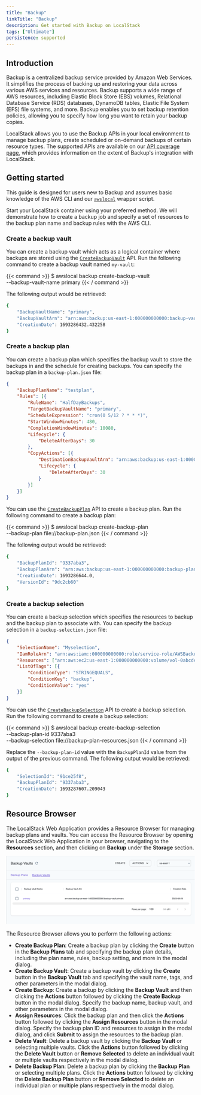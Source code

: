 ```yaml
---
title: "Backup"
linkTitle: "Backup"
description: Get started with Backup on LocalStack
tags: ["Ultimate"]
persistence: supported
---
```


## Introduction

Backup is a centralized backup service provided by Amazon Web Services.
It simplifies the process of backing up and restoring your data across various AWS services and resources.
Backup supports a wide range of AWS resources, including Elastic Block Store (EBS) volumes, Relational Database Service (RDS) databases, DynamoDB tables, Elastic File System (EFS) file systems, and more.
Backup enables you to set backup retention policies, allowing you to specify how long you want to retain your backup copies.

LocalStack allows you to use the Backup APIs in your local environment to manage backup plans, create scheduled or on-demand backups of certain resource types.
The supported APIs are available on our [API coverage page](https://docs.localstack.cloud/references/coverage/coverage_backup/), which provides information on the extent of Backup's integration with LocalStack.

## Getting started

This guide is designed for users new to Backup and assumes basic knowledge of the AWS CLI and our [`awslocal`](https://github.com/localstack/awscli-local) wrapper script.

Start your LocalStack container using your preferred method.
We will demonstrate how to create a backup job and specify a set of resources to the backup plan name and backup rules with the AWS CLI.

### Create a backup vault

You can create a backup vault which acts as a logical container where backups are stored using the [`CreateBackupVault`](https://docs.aws.amazon.com/aws-backup/latest/devguide/API_CreateBackupVault.html) API.
Run the following command to create a backup vault named `my-vault`:

{{< command >}}
$ awslocal backup create-backup-vault \
    --backup-vault-name primary
{{< / command >}}

The following output would be retrieved:

```bash
{
    "BackupVaultName": "primary",
    "BackupVaultArn": "arn:aws:backup:us-east-1:000000000000:backup-vault:primary",
    "CreationDate": 1693286432.432258
}
```

### Create a backup plan

You can create a backup plan which specifies the backup vault to store the backups in and the schedule for creating backups.
You can specify the backup plan in a `backup-plan.json` file:

```json
{
    "BackupPlanName": "testplan",
    "Rules": [{
        "RuleName": "HalfDayBackups",
        "TargetBackupVaultName": "primary",
        "ScheduleExpression": "cron(0 5/12 ? * * *)",
        "StartWindowMinutes": 480,
        "CompletionWindowMinutes": 10080,
        "Lifecycle": {
            "DeleteAfterDays": 30
        },
        "CopyActions": [{
            "DestinationBackupVaultArn": "arn:aws:backup:us-east-1:000000000000:backup-vault:secondary",
            "Lifecycle": {
                "DeleteAfterDays": 30
            }
        }]
    }]
}
```

You can use the [`CreateBackupPlan`](https://docs.aws.amazon.com/aws-backup/latest/devguide/API_CreateBackupPlan.html) API to create a backup plan.
Run the following command to create a backup plan:

{{< command >}}
$ awslocal backup create-backup-plan \
    --backup-plan file://backup-plan.json
{{< / command >}}

The following output would be retrieved:

```bash
{
    "BackupPlanId": "9337aba3",
    "BackupPlanArn": "arn:aws:backup:us-east-1:000000000000:backup-plan:testplan",
    "CreationDate": 1693286644.0,
    "VersionId": "9dc2cb60"
}
```

### Create a backup selection

You can create a backup selection which specifies the resources to backup and the backup plan to associate with.
You can specify the backup selection in a `backup-selection.json` file:

```json
{
    "SelectionName": "Myselection",
    "IamRoleArn": "arn:aws:iam::000000000000:role/service-role/AWSBackupDefaultServiceRole",
    "Resources": ["arn:aws:ec2:us-east-1:000000000000:volume/vol-0abcdef1234"],
    "ListOfTags": [{
        "ConditionType": "STRINGEQUALS",
        "ConditionKey": "backup",
        "ConditionValue": "yes"
    }]
}

```

You can use the [`CreateBackupSelection`](https://docs.aws.amazon.com/aws-backup/latest/devguide/API_CreateBackupSelection.html) API to create a backup selection.
Run the following command to create a backup selection:

{{< command >}}
$ awslocal backup create-backup-selection \
    --backup-plan-id 9337aba3 \
    --backup-selection file://backup-plan-resources.json
{{< / command >}}

Replace the `--backup-plan-id` value with the `BackupPlanId` value from the output of the previous command.
The following output would be retrieved:

```bash
{
    "SelectionId": "91ce25f8",
    "BackupPlanId": "9337aba3",
    "CreationDate": 1693287607.209043
}
```

## Resource Browser

The LocalStack Web Application provides a Resource Browser for managing backup plans and vaults.
You can access the Resource Browser by opening the LocalStack Web Application in your browser, navigating to the **Resources** section, and then clicking on **Backup** under the **Storage** section.

<img src="backup-resource-browser.png" alt="Backup Resource Browser" title="Backup Resource Browser" width="900" />

The Resource Browser allows you to perform the following actions:

- **Create Backup Plan**: Create a backup plan by clicking the **Create** button in the **Backup Plans** tab and specifying the backup plan details, including the plan name, rules, backup setting, and more in the modal dialog.
- **Create Backup Vault**: Create a backup vault by clicking the **Create** button in the **Backup Vault** tab and specifying the vault name, tags, and other parameters in the modal dialog.
- **Create Backup**: Create a backup by clicking the **Backup Vault** and then clicking the **Actions** button followed by clicking the **Create Backup** button in the modal dialog.
  Specify the backup name, backup vault, and other parameters in the modal dialog.
- **Assign Resources**: Click the backup plan and then click the **Actions** button followed by clicking the **Assign Resources** button in the modal dialog.
  Specify the backup plan ID and resources to assign in the modal dialog, and click **Submit** to assign the resources to the backup plan.
- **Delete Vault**: Delete a backup vault by clicking the **Backup Vault** or selecting multiple vaults.
  Click the **Actions** button followed by clicking the **Delete Vault** button or **Remove Selected** to delete an individual vault or multiple vaults respectively in the modal dialog.
- **Delete Backup Plan**: Delete a backup plan by clicking the **Backup Plan** or selecting multiple plans.
  Click the **Actions** button followed by clicking the **Delete Backup Plan** button or **Remove Selected** to delete an individual plan or multiple plans respectively in the modal dialog.
